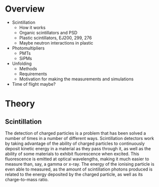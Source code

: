 # Overview
- Scintillation
	- How it works
	- Organic scintillators and PSD
	- Plastic scintillators, EJ200, 299, 276
	- Maybe neutron interactions in plastic
- Photomultipliers
	- PMTs
	- SiPMs
- Unfolding
	- Methods
	- Requirements
	- Motivation for making the measurements and simulations
- Time of flight maybe?


# Theory
## Scintillation
The detection of charged particles is a problem that has been solved a number of times in a number of different ways. Scintillation detectors work by taking advantage of the ability of charged particles to continuously deposit kinetic energy in a material as they pass through it, as well as the ability of some materials to exhibit fluorescence when excited. This fluorescence is emitted at optical wavelengths, making it much easier to measure than, say, a gamma or x-ray. The energy of the ionising particle is even able to measured, as the amount of scintillation photons produced is related to the energy deposited by the charged particle, as well as its charge-to-mass ratio.



